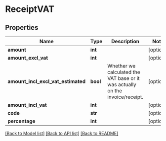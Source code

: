 # ReceiptVAT

## Properties
Name | Type | Description | Notes
------------ | ------------- | ------------- | -------------
**amount** | **int** |  | [optional] 
**amount_excl_vat** | **int** |  | [optional] 
**amount_incl_excl_vat_estimated** | **bool** | Whether we calculated the VAT base or it was actually on the invoice/receipt. | [optional] 
**amount_incl_vat** | **int** |  | [optional] 
**code** | **str** |  | [optional] 
**percentage** | **int** |  | [optional] 

[[Back to Model list]](../README.md#documentation-for-models) [[Back to API list]](../README.md#documentation-for-api-endpoints) [[Back to README]](../README.md)


